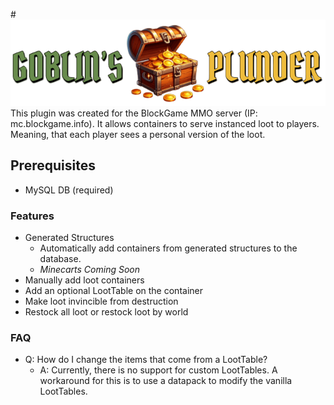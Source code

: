 #![Image Missing](assets/Chest.png)
This plugin was created for the BlockGame MMO server (IP: mc.blockgame.info). 
It allows containers to serve instanced loot to players. Meaning, that each player sees a personal version of the loot.

## Prerequisites
- MySQL DB (required)
### Features
- Generated Structures
  - Automatically add containers from generated structures to the database.
  - *Minecarts Coming Soon*
- Manually add loot containers
- Add an optional LootTable on the container
- Make loot invincible from destruction
- Restock all loot or restock loot by world

### FAQ
- Q: How do I change the items that come from a LootTable?
  - A: Currently, there is no support for custom LootTables. A workaround for this is to use a datapack to modify the vanilla LootTables.

 
